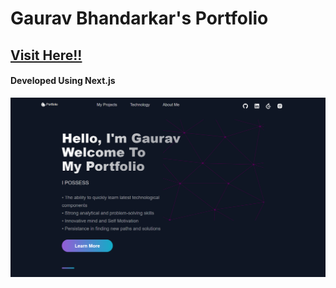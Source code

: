 # Gaurav Bhandarkar's Portfolio 
## <a href="https://www.gaurav.works"> Visit Here!! </a>
#### Developed Using Next.js
<img src="public/images/image_2022-02-12_223935.png"/>
